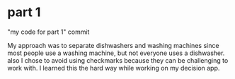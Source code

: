# part 1

"my code for part 1" commit 

My approach was to separate dishwashers and washing machines since most people use a washing machine, but not everyone uses a dishwasher. also I chose to avoid using checkmarks because they can be challenging to work with. I learned this the hard way while working on my decision app.





